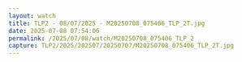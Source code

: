```yaml
---
layout: watch
title: TLP2 - 08/07/2025 - M20250708_075406_TLP_2T.jpg
date: 2025-07-08 07:54:06
permalink: /2025/07/08/watch/M20250708_075406_TLP_2
capture: TLP2/2025/202507/20250707/M20250708_075406_TLP_2T.jpg
---
```


